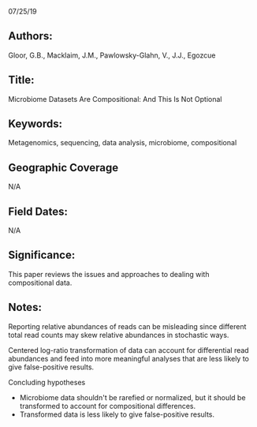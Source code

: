 07/25/19
## Authors:
Gloor, G.B., Macklaim, J.M., Pawlowsky-Glahn, V., J.J., Egozcue
## Title:
Microbiome Datasets Are Compositional: And This Is Not Optional
## Keywords:
Metagenomics, sequencing, data analysis, microbiome, compositional
## Geographic Coverage
N/A
## Field Dates:
N/A
## Significance:
This paper reviews the issues and approaches to dealing with compositional data.

## Notes:
Reporting relative abundances of reads can be misleading since different total read counts may skew relative abundances in stochastic ways.

Centered log-ratio transformation of data can account for differential read abundances and feed into more meaningful analyses that are less likely to give false-positive results.

Concluding hypotheses
* Microbiome data shouldn't be rarefied or normalized, but it should be transformed to account for compositional differences.
* Transformed data is less likely to give false-positive results.

